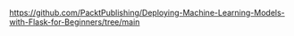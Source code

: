 https://github.com/PacktPublishing/Deploying-Machine-Learning-Models-with-Flask-for-Beginners/tree/main